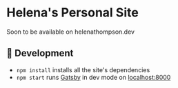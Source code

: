 # Helena's Personal Site

Soon to be available on helenathompson.dev

## :raised_hands: Development

- `npm install` installs all the site's dependencies
- `npm start` runs [Gatsby](https://www.gatsbyjs.org/) in dev mode on [localhost:8000](http://localhost:8000)
